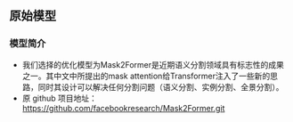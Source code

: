 ## 原始模型

### 模型简介

- 我们选择的优化模型为Mask2Former是近期语义分割领域具有标志性的成果之一。其中文中所提出的mask attention给Transformer注入了一些新的思路，同时其设计可以解决任何分割问题（语义分割、实例分割、全景分割）。
- 原 github 项目地址：https://github.com/facebookresearch/Mask2Former.git
